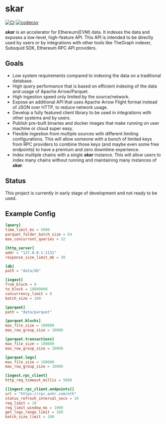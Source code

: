 # skar
[![CI](https://github.com/ozgrakkurt/skar/actions/workflows/ci.yaml/badge.svg?branch=main)](https://github.com/ozgrakkurt/skar/actions/workflows/ci.yaml)
[![codecov](https://codecov.io/gh/ozgrakkurt/skar/branch/main/graph/badge.svg?token=SPS7FB1V48)](https://codecov.io/gh/ozgrakkurt/skar)

_**skar**_ is an accelerator for Ethereum(EVM) data. It indexes the data and exposes a low-level, high-feature API.
This API is intended to be directly used by users or by integrations with other tools like TheGraph indexer,
 Subsquid SDK, Ethereum RPC API providers.

## Goals

- Low system requirements compared to indexing the data on a traditional database.
- High query performance that is based on efficient indexing of the data and usage of Apache Arrow/Parquet.
- High ingestion speed only limited by the source/network.
- Expose an additional API that uses Apache Arrow Flight format instead of JSON over HTTP, to reduce network usage.
- Develop a fully featured client library to be used in integrations with other systems and by users.
- Publish pre-built binaries and docker images that make running on user machine or cloud super easy.
- Flexible ingestion from multiple sources with different limiting configurations. This will allow someone with a bunch of limited keys from RPC providers
to combine those keys (and maybe even some free endpoints) to have a premium and zero downtime experience.
- Index multiple chains with a single _**skar**_ instance. This will allow users to index many chains without running and maintaining many instances of _**skar**_.
 
## Status

This project is currently in early stage of development and not ready to be used.

## Example Config

```toml
[query]
time_limit_ms = 5000
parquet_folder_batch_size = 64
max_concurrent_queries = 32

[http_server]
addr = "127.0.0.1:1131"
response_size_limit_mb = 30

[db]
path = "data/db"

[ingest]
from_block = 0
to_block = 18000000
concurrency_limit = 8
batch_size = 100

[parquet]
path = "data/parquet"

[parquet.blocks]
max_file_size = 100000
max_row_group_size = 10000

[parquet.transactions]
max_file_size = 100000
max_row_group_size = 10000

[parquet.logs]
max_file_size = 100000
max_row_group_size = 10000

[ingest.rpc_client]
http_req_timeout_millis = 5000

[[ingest.rpc_client.endpoints]]
url = "https://rpc.ankr.com/eth"
status_refresh_interval_secs = 10
req_limit = 10
req_limit_window_ms = 1000
get_logs_range_limit = 100
batch_size_limit = 100
```
